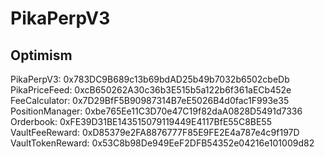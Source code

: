 # PikaPerpV3

## Optimism 

PikaPerpV3: 0x783DC9B689c13b69bdAD25b49b7032b6502cbeDb           
PikaPriceFeed: 0xcB650262A30c36b3E515b5a122b6f361aECb452e   
FeeCalculator: 0x7D29BfF5B90987314B7eE5026B4d0fac1F993e35  
PositionManager: 0xbe765Ee11C3D70e47C19f82daA0828D5491d7336
Orderbook: 0xFE39D31BE143515079119449E4117BfE55C8BE55      
VaultFeeReward: 0xD85379e2FA8876777F85E9FE2E4a787e4c9f197D      
VaultTokenReward: 0x53C8b98De949EeF2DFB54352e04216e101009d82   

